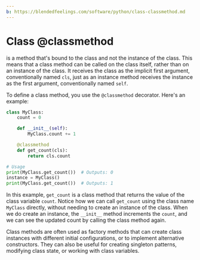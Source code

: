 ```yaml
---
b: https://blendedfeelings.com/software/python/class-classmethod.md
---
```


# Class @classmethod 
is a method that's bound to the class and not the instance of the class. This means that a class method can be called on the class itself, rather than on an instance of the class. It receives the class as the implicit first argument, conventionally named `cls`, just as an instance method receives the instance as the first argument, conventionally named `self`.

To define a class method, you use the `@classmethod` decorator. Here's an example:

```python
class MyClass:
    count = 0

    def __init__(self):
        MyClass.count += 1

    @classmethod
    def get_count(cls):
        return cls.count

# Usage
print(MyClass.get_count())  # Outputs: 0
instance = MyClass()
print(MyClass.get_count())  # Outputs: 1
```

In this example, `get_count` is a class method that returns the value of the class variable `count`. Notice how we can call `get_count` using the class name `MyClass` directly, without needing to create an instance of the class. When we do create an instance, the `__init__` method increments the `count`, and we can see the updated count by calling the class method again.

Class methods are often used as factory methods that can create class instances with different initial configurations, or to implement alternative constructors. They can also be useful for creating singleton patterns, modifying class state, or working with class variables.